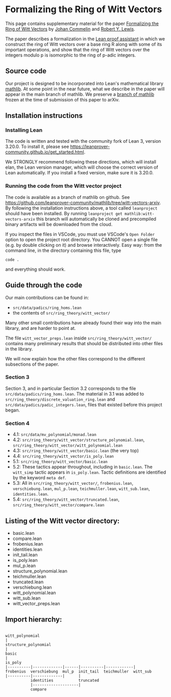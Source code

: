 # Formalizing the Ring of Witt Vectors

This page contains supplementary material for the paper
[Formalizing the Ring of Witt Vectors]()
by [Johan Commelin](https://math.commelin.net/) and [Robert Y. Lewis](https://robertylewis.com).

The paper describes a formalization in the
[Lean proof assistant](https://leanprover.github.io)
in which we construct the ring of Witt vectors over a base ring R
along with some of its important operations,
and show that the ring of Witt vectors over the integers modulo p
is isomorphic to the ring of p-adic integers.

## Source code

Our project is designed to be incorporated into Lean's mathematical library
[mathlib](https://github.com/leanprover-community/mathlib).
At some point in the near future, what we describe in the paper
will appear in the main branch of mathlib.
We preserve a [branch of mathlib](https://github.com/leanprover-community/mathlib/tree/witt-vectors-arxiv)
frozen at the time of submission of this paper to arXiv.

## Installation instructions

### Installing Lean

The code is written and tested with the community fork of Lean 3, version 3.20.0.
To install it, please see <https://leanprover-community.github.io/get_started.html>.

We STRONGLY recommend following these directions, which will install elan,
the Lean version manager, which will choose the correct version of Lean automatically.
If you install a fixed version, make sure it is 3.20.0.

### Running the code from the Witt vector project

The code is available as a branch of mathlib on github.
See <https://github.com/leanprover-community/mathlib/tree/witt-vectors-arxiv>.
By following the installation instructions above,
a tool called `leanproject` should have been installed.
By running `leanproject get mathlib:witt-vectors-arxiv` this branch will automatically be cloned
and precompiled binary artifacts will be downloaded from the cloud.

If you inspect the files in VSCode, you must use VSCode's `Open Folder` option
to open the project root directory.
You CANNOT open a single file (e.g. by double clicking on it) and browse interactively.
Easy way: from the command line, in the directory containing this file, type

    code .

and everything should work.

## Guide through the code

Our main contributions can be found in:

* `src/data/padics/ring_homs.lean`
* the contents of `src/ring_theory/witt_vector/`

Many other small contributions have already found their way into the main library,
and are harder to point at.

The file `witt_vector_preps.lean` inside `src/ring_theory/witt_vector/`
contains many preliminary results that should be distributed into other files in the library.

We will now explain how the other files correspond to the different subsections of the paper.

### Section 3

Section 3, and in particular Section 3.2 corresponds to the file `src/data/padics/ring_homs.lean`.
The material in 3.1 was added to `src/ring_theory/discrete_valuation_ring.lean` and
`src/data/padics/padic_integers.lean`, files that existed before this project began.

### Section 4

* 4.1: `src/data/mv_polynomial/monad.lean`
* 4.2: `src/ring_theory/witt_vector/structure_polynomial.lean`,
       `src/ring_theory/witt_vector/witt_polynomial.lean`
* 4.3: `src/ring_theory/witt_vector/basic.lean` (the very top)
* 4.4: `src/ring_theory/witt_vector/is_poly.lean`
* 5.1: `src/ring_theory/witt_vector/basic.lean`
* 5.2: These tactics appear throughout, including in `basic.lean`.
       The `witt_simp` tactic appears in `is_poly.lean`.
       Tactic definitions are identified by the keyword `meta def`.
* 5.3: All in `src/ring_theory/witt_vector/`, `frobenius.lean`, `verschiebung.lean`, `mul_p.lean`,
       `teichmuller.lean`, `witt_sub.lean`, `identities.lean`.
* 5.4: `src/ring_theory/witt_vector/truncated.lean`, `src/ring_theory/witt_vector/compare.lean`

## Listing of the Witt vector directory:

* basic.lean
* compare.lean
* frobenius.lean
* identities.lean
* init_tail.lean
* is_poly.lean
* mul_p.lean
* structure_polynomial.lean
* teichmuller.lean
* truncated.lean
* verschiebung.lean
* witt_polynomial.lean
* witt_sub.lean
* witt_vector_preps.lean

## Import hierarchy:

```text

witt_polynomial
|
structure_polynomial
|
basic
|
is_poly
|----------|-------------|------|----------|------------|
frobenius  verschiebung  mul_p  init_tail  teichmuller  witt_sub
|----------|-------------|      |
           identities           truncated
           |--------------------|
           compare

```